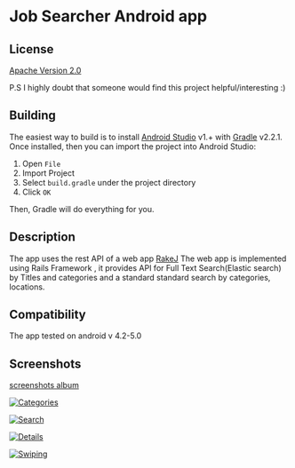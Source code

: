 # Job Searcher Android app

## License

[Apache Version 2.0](http://www.apache.org/licenses/LICENSE-2.0.html)

P.S I highly doubt that someone would find this project helpful/interesting :)


## Building

The easiest way to build is to install [Android Studio](https://developer.android.com/sdk/index.html) v1.+
with [Gradle](https://www.gradle.org/) v2.2.1.
Once installed, then you can import the project into Android Studio:

1. Open `File`
2. Import Project
3. Select `build.gradle` under the project directory
4. Click `OK`

Then, Gradle will do everything for you.

## Description

The app uses the rest API of a web app [RakeJ](https://github.com/LinkedHK/RakeJ)
The web app is implemented using Rails Framework , it provides API for Full Text Search(Elastic search) by Titles and categories
and a standard standard search by categories, locations.

## Compatibility

The app tested on android v 4.2-5.0

## Screenshots

[screenshots album](https://github.com/LinkedHK/RakeJ)


[![Categories](http://i.imgur.com/N7D6q2i.png)](http://imgur.com/a/M3Ylj)

[![Search](http://i.imgur.com/lWabAyB.png)](http://imgur.com/a/M3Ylj)

[![Details](http://i.imgur.com/UB9zVlv.png)](http://imgur.com/a/M3Ylj)

[![Swiping](http://i.imgur.com/iA01zJU.png)](http://imgur.com/a/M3Ylj)







